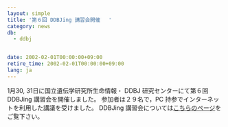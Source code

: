 ```yaml
---
layout: simple
title: '第６回 DDBJing 講習会開催 　'
category: news
db:
  - ddbj


date: 2002-02-01T00:00:00+09:00
retire_time: 2002-02-01T00:00:00+09:00
lang: ja
---
```


1月30, 31日に国立遺伝学研究所生命情報・ DDBJ 研究センターにて第６回DDBJing 講習会を開催しました。 参加者は２９名で，PC 持参でインターネットを利用した講議を受けました。 DDBJing 講習会については<a href="/activities/index.html">こちらのページ</a>をご覧下さい。

